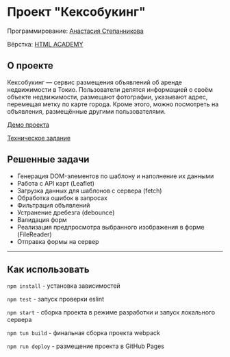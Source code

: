 # Проект "Кексобукинг"
Программирование: [Анастасия Степанникова](https://github.com/Asya-ya)

Вёрстка: [HTML ACADEMY](https://htmlacademy.ru/)

## О проекте
Кексобукинг — cервис размещения объявлений об аренде недвижимости в Токио. Пользователи делятся информацией о своём объекте недвижимости, 
размещают фотографии, указывают адрес, перемещая метку по карте города. 
Кроме этого, можно посмотреть на объявления, размещённые другими пользователями.

[Демо проекта](https://asya-ya.github.io/keksobooking/)

[Техническое задание](Specification.md)

## Решенные задачи
- Генерация DOM-элементов по шаблону и наполнение их данными
- Работа с API карт (Leaflet)
- Загрузка данных для шаблонов с сервера (fetch)
- Обработка ошибок в запросах
- Фильтрация объявлений
- Устранение дребезга (debounce)
- Валидация форм
- Реализация предпросмотра выбранного изображения в форме (FileReader)
- Отправка формы на сервер

---

## Как использовать
`npm install` - установка зависимостей

`npm test` - запуск проверки eslint

`npm start` - сборка проекта в режиме разработки и запуск локального сервера

`npm tun build` - финальная сборка проекта webpack

`npm run deploy` - размещение проекта в GitHub Pages
